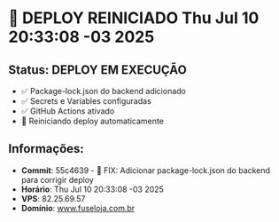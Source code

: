 # 🚀 DEPLOY REINICIADO Thu Jul 10 20:33:08 -03 2025

## Status: DEPLOY EM EXECUÇÃO
- ✅ Package-lock.json do backend adicionado
- ✅ Secrets e Variables configuradas
- ✅ GitHub Actions ativado
- 🔄 Reiniciando deploy automaticamente

## Informações:
- **Commit**: 55c4639 - 🔧 FIX: Adicionar package-lock.json do backend para corrigir deploy
- **Horário**: Thu Jul 10 20:33:08 -03 2025
- **VPS**: 82.25.69.57
- **Domínio**: www.fuseloja.com.br

